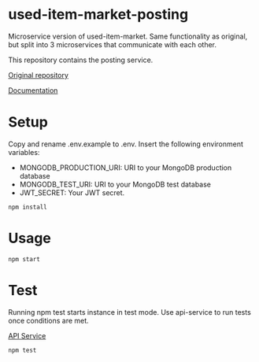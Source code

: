 # used-item-market-posting
Microservice version of used-item-market. Same functionality as original, but split into 3 microservices that communicate with each other.

This repository contains the posting service.

[Original repository](https://github.com/samijouppila/used-item-market)

[Documentation](https://t8josa01-used-item-market.herokuapp.com/api/documentation)


# Setup
Copy and rename .env.example to .env. Insert the following environment variables:
- MONGODB_PRODUCTION_URI: URI to your MongoDB production database
- MONGODB_TEST_URI: URI to your MongoDB test database
- JWT_SECRET: Your JWT secret.

`npm install`

# Usage
`npm start`

# Test
Running npm test starts instance in test mode. Use api-service to run tests once conditions are met.

[API Service](https://github.com/samijouppila/used-item-market-api)

`npm test`
